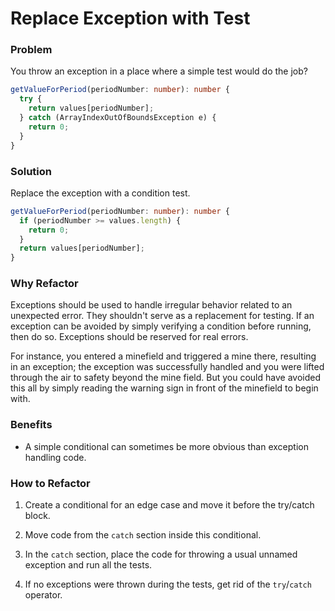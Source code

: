 # Replace Exception with Test

### Problem

You throw an exception in a place where a simple test would do the job?

```ts
getValueForPeriod(periodNumber: number): number {
  try {
    return values[periodNumber];
  } catch (ArrayIndexOutOfBoundsException e) {
    return 0;
  }
}
```

### Solution

Replace the exception with a condition test.

```ts
getValueForPeriod(periodNumber: number): number {
  if (periodNumber >= values.length) {
    return 0;
  }
  return values[periodNumber];
}
```

### Why Refactor

Exceptions should be used to handle irregular behavior related to an unexpected error. They shouldn't serve as a replacement for testing. If an exception can be avoided by simply verifying a condition before running, then do so. Exceptions should be reserved for real errors.

For instance, you entered a minefield and triggered a mine there,
resulting in an exception; the exception was successfully handled and you were lifted through the air to safety beyond the mine field. But you could have avoided this all by simply reading the warning sign in front of the minefield to begin with.

### Benefits

- A simple conditional can sometimes be more obvious than exception handling code.

### How to Refactor

1. Create a conditional for an edge case and move it before the try/catch block.

2. Move code from the `catch` section inside this conditional.

3. In the `catch` section, place the code for throwing a usual unnamed exception and run all the tests.

4. If no exceptions were thrown during the tests, get rid of the `try`/`catch` operator.
